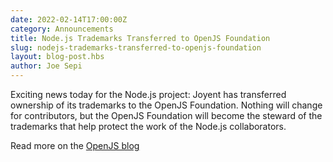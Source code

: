 ```yaml
---
date: 2022-02-14T17:00:00Z
category: Announcements
title: Node.js Trademarks Transferred to OpenJS Foundation
slug: nodejs-trademarks-transferred-to-openjs-foundation
layout: blog-post.hbs
author: Joe Sepi
---
```


Exciting news today for the Node.js project: Joyent has transferred ownership of its trademarks to the OpenJS Foundation. Nothing will change for contributors, but the OpenJS Foundation will become the steward of the trademarks that help protect the work of the Node.js collaborators.

Read more on the [OpenJS blog](https://openjsf.org/blog/2022/02/14/node-js-trademarks-transferred-to-openjs-foundation/)
